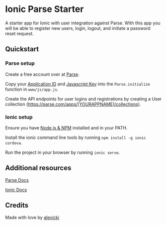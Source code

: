 # Ionic Parse Starter

A starter app for Ionic with user integration against Parse. With this app you will be able to register new users, login, logout, and initiate a password reset request.

## Quickstart

### Parse setup

Create a free account over at [Parse](https://www.parse.com).

Copy your [Application ID](https://www.parse.com/apps/perspyre/edit#keys) and [Javascript Key](https://www.parse.com/apps/perspyre/edit#keys) into the `Parse.initialize` function in `www/js/app.js`.

Create the API endpoints for user logins and registrations by creating a User collection (https://parse.com/apps/[YOURAPPNAME]/collections).

### Ionic setup

Ensure you have [Node.js & NPM](http://nodejs.org/) installed and in your PATH.

Install the ionic command line tools by running `npm install -g ionic cordova`.

Run the project in your browser by running `ionic serve`.

## Additional resources

[Parse Docs](https://parse.com/docs)

[Ionic Docs](http://ionicframework.com/docs/)

## Credits

Made with love by [alevicki](https://github.com/alevicki)
